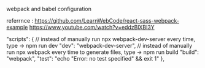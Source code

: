 webpack and babel configuration

referrnce :
https://github.com/LearnWebCode/react-sass-webpack-example
https://www.youtube.com/watch?v=eddzBlXBl3Y

"scripts": {
// instead of manually run npx webpack-dev-server every time, type -> npm run dev
"dev": "webpack-dev-server",
// instead of manually run npx webpack every time to generate files, type -> npm run build
"build": "webpack",
"test": "echo \"Error: no test specified\" && exit 1"
},
